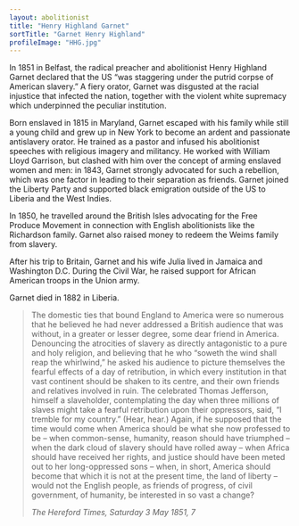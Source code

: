 ```yaml
---
layout: abolitionist
title: "Henry Highland Garnet"
sortTitle: "Garnet Henry Highland"
profileImage: "HHG.jpg"
---
```


In 1851 in Belfast, the radical preacher and abolitionist Henry Highland Garnet declared that the US “was staggering under the putrid corpse of American slavery.” A fiery orator, Garnet was disgusted at the racial injustice that infected the nation, together with the violent white supremacy which underpinned the peculiar institution.

Born enslaved in 1815 in Maryland, Garnet escaped with his family while still a young child and grew up in New York to become an ardent and passionate antislavery orator. He trained as a pastor and infused his abolitionist speeches with religious imagery and militancy. He worked with William Lloyd Garrison, but clashed with him over the concept of arming enslaved women and men: in 1843, Garnet strongly advocated for such a rebellion, which was one factor in leading to their separation as friends. Garnet joined the Liberty Party and supported black emigration outside of the US to Liberia and the West Indies. 

In 1850, he travelled around the British Isles advocating for the Free Produce Movement in connection with English abolitionists like the Richardson family. Garnet also raised money to redeem the Weims family from slavery.

After his trip to Britain, Garnet and his wife Julia lived in Jamaica and Washington D.C. During the Civil War, he raised support for African American troops in the Union army.

Garnet died in 1882 in Liberia.

> The domestic ties that bound England to America were so numerous that he believed he had never addressed a British audience that was without, in a greater or lesser degree, some dear friend in America. Denouncing the atrocities of slavery as directly antagonistic to a pure and holy religion, and believing that he who “soweth the wind shall reap the whirlwind,” he asked his audience to picture themselves the fearful effects of a day of retribution, in which every institution in that vast continent should be shaken to its centre, and their own friends and relatives involved in ruin. The celebrated Thomas Jefferson, himself a slaveholder, contemplating the day when three millions of slaves might take a fearful retribution upon their oppressors, said, “I tremble for my country.” (Hear, hear.) Again, if he supposed that the time would come when America should be what she now professed to be – when common-sense, humanity, reason should have triumphed – when the dark cloud of slavery should have rolled away – when Africa should have received her rights, and justice should have been meted out to her long-oppressed sons – when, in short, America should become that which it is not at the present time, the land of liberty – would not the English people, as friends of progress, of civil government, of humanity, be interested in so vast a change? 
> <footer><cite>The Hereford Times, Saturday 3 May 1851, 7</cite></footer>
